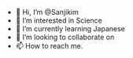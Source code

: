 - 👋 Hi, I’m @Sanjikim
- 👀 I’m interested in Science 
- 🌱 I’m currently learning Japanese 
- 💞️ I’m looking to collaborate on 
- 📫 How to reach me.

<!---
Sanjikim/Sanjikim is a ✨ special ✨ repository because its `README.md` (this file) appears on your GitHub profile.
You can click the Preview link to take a look at your changes.
--->
